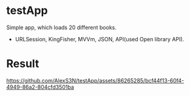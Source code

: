 # testApp
Simple app, which loads 20 different books.
- URLSession, KingFisher, MVVm, JSON, API(used Open library API).
# Result 
https://github.com/AlexS3N/testApp/assets/86265285/bcf44f13-60f4-4949-86a2-804cfd3501ba

